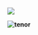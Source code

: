 <h4
 
![](https://komarev.com/ghpvc/?username=thedesires&label=𐙚+losers++&color=red)



![tenor](https://github.com/user-attachments/assets/263ea1ed-e7bf-4850-8f72-4e47a539b595)
